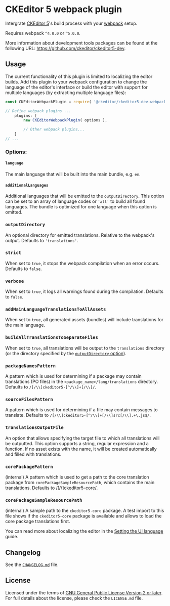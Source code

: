 CKEditor 5 webpack plugin
=========================

Intergrate [CKEditor 5](https://ckeditor.com)'s build process with your [webpack](https://webpack.js.org) setup.

Requires webpack `^4.0.0` or `^5.0.0`.

More information about development tools packages can be found at the following URL: <https://github.com/ckeditor/ckeditor5-dev>.

## Usage

The current functionality of this plugin is limited to localizing the editor builds. Add this plugin to your webpack configuration to change the language of the editor's interface or build the editor with support for multiple languages (by extracting multiple language files):

```js
const CKEditorWebpackPlugin = require( '@ckeditor/ckeditor5-dev-webpack-plugin' );

// Define webpack plugins ...
	plugins: [
		new CKEditorWebpackPlugin( options ),

		// Other webpack plugins...
	]
// ...
```

### Options:

#### `language`

The main language that will be built into the main bundle, e.g. `en`.

#### `additionalLanguages`

Additional languages that will be emitted to the `outputDirectory`. This option can be set to an array of language codes or `'all'` to build all found languages. The bundle is optimized for one language when this option is omitted.

### `outputDirectory`

An optional directory for emitted translations. Relative to the webpack's output. Defaults to `'translations'`.

### `strict`

When set to `true`, it stops the webpack compilation when an error occurs. Defaults to `false`.

### `verbose`

When set to `true`, it logs all warnings found during the compilation. Defaults to `false`.

### `addMainLanguageTranslationsToAllAssets`

When set to `true`, all generated assets (bundles) will include translations for the main language.

### `buildAllTranslationsToSeparateFiles`

When set to `true`, all translations will be output to the `translations` directory (or the directory specified by the [`outputDirectory` option](#outputDirectory)).

### `packageNamesPattern`

A pattern which is used for determining if a package may contain translations (PO files) in the `<package_name>/lang/translations` directory. Defaults to `/[/\\]ckeditor5-[^/\\]+[/\\]/`.

### `sourceFilesPattern`

A pattern which is used for determining if a file may contain messages to translate. Defaults to `/[/\\]ckeditor5-[^/\\]+[/\\]src[/\\].+\.js$/`.

### `translationsOutputFile`

An option that allows specifying the target file to which all translations will be outputted. This option supports a string, regular expression and a function. If no asset exists with the name, it will be created automatically and filled with translations.

### `corePackagePattern`

(internal)
A pattern which is used to get a path to the core translation package from `corePackageSampleResourcePath`, which contains the main translations. Defaults to /[/\\]ckeditor5-core/.

### `corePackageSampleResourcePath`

(internal)
A sample path to the `ckeditor5-core` package. A test import to this file shows if the `ckeditor5-core` package is available and allows to load the core package translations first.

You can read more about localizing the editor in the [Setting the UI language](https://docs.ckeditor.com/ckeditor5/latest/features/ui-language.html) guide.

## Changelog

See the [`CHANGELOG.md`](https://github.com/ckeditor/ckeditor5-dev/blob/master/packages/ckeditor5-dev-webpack-plugin/CHANGELOG.md) file.

## License

Licensed under the terms of [GNU General Public License Version 2 or later](http://www.gnu.org/licenses/gpl.html). For full details about the license, please check the `LICENSE.md` file.
